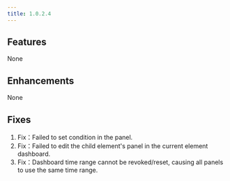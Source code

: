 ```yaml
---
title: 1.0.2.4
---
```


## Features
None

## Enhancements
None

## Fixes
  1. Fix：Failed to set condition in the panel.
  2. Fix：Failed to edit the child element's panel in the current element dashboard.
  3. Fix：Dashboard time range cannot be revoked/reset, causing all panels to use the same time range.

